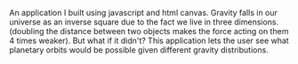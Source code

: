 An application I built using javascript and html canvas. Gravity falls in our universe as an inverse square due to the fact we live in three dimensions. (doubling the distance between two objects makes the force acting on them 4 times weaker). But what if it didn't? This application lets the user see what planetary orbits would be possible given different gravity distributions.
